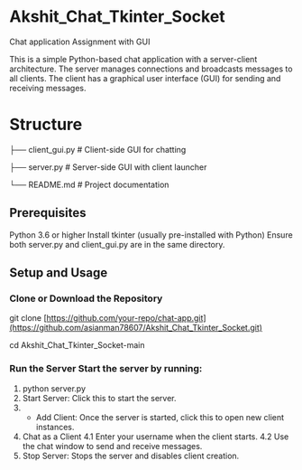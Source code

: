 # Akshit_Chat_Tkinter_Socket
Chat application Assignment with GUI

This is a simple Python-based chat application with a server-client architecture. The server manages connections and broadcasts messages to all clients. The client has a graphical user interface (GUI) for sending and receiving messages.

# Structure
├── client_gui.py          # Client-side GUI for chatting 

├── server.py # Server-side GUI with client launcher

└── README.md              # Project documentation



## Prerequisites
  Python 3.6 or higher
  Install tkinter (usually pre-installed with Python)
  Ensure both server.py and client_gui.py are in the same directory.


 ## Setup and Usage
### Clone or Download the Repository
  git clone [https://github.com/your-repo/chat-app.git](https://github.com/asianman78607/Akshit_Chat_Tkinter_Socket.git)
  
  cd Akshit_Chat_Tkinter_Socket-main
### Run the Server Start the server by running:
  1. python server.py
  2. Start Server: Click this to start the server.
  3. + Add Client: Once the server is started, click this to open new client instances.
  4. Chat as a Client
       4.1 Enter your username when the client starts.
       4.2 Use the chat window to send and receive messages.
  5. Stop Server: Stops the server and disables client creation.
